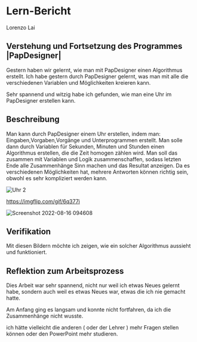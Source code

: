 # Lern-Bericht #

Lorenzo Lai 

## Verstehung und Fortsetzung des Programmes |PapDesigner| ##

Gestern haben wir gelernt, wie man mit PapDesigner einen Algorithmus erstellt.
Ich habe gestern durch PapDesigner gelernt, was man mit alle die verschiedenen Variablen und Möglichkeiten kreieren kann.

Sehr spannend und witzig habe ich gefunden, wie man eine Uhr im PapDesigner erstellen kann.

## Beschreibung ##

Man kann durch PapDesigner einem Uhr erstellen, indem man: Eingaben,Vorgaben,Vorgänge und Unterprogrammen erstellt. Man solle dann durch Variablen für Sekunden, Minuten und Stunden einen Algorithmus erstellen, die die Zeit homogen zählen wird. Man soll das zusammen mit Variablen und Logik zusammenschaffen, sodass letzten Ende alle Zusammenhänge Sinn machen und das Resultat anzeigen. Da es verschiedenen Möglichkeiten hat, mehrere Antworten können richtig sein, obwohl es sehr kompliziert werden kann.

![Uhr 2](https://user-images.githubusercontent.com/110893594/184821145-ecb7bbfb-9029-4154-a577-334ac88b022d.png)

https://imgflip.com/gif/6q377i

![Screenshot 2022-08-16 094608](https://user-images.githubusercontent.com/110893594/184825956-1283d147-0032-4597-8411-b8284760e3d8.png)

## Verifikation ##

Mit diesen Bildern möchte ich zeigen, wie ein solcher Algorithmus aussieht und funktioniert.

## Reflektion zum Arbeitsprozess ##

Dies Arbeit war sehr spannend, nicht nur weil ich etwas Neues gelernt habe, sondern auch weil es etwas Neues war, etwas die ich nie gemacht hatte.


Am Anfang ging es langsam und konnte nicht fortfahren, da ich die Zusammenhänge nicht wusste.


ich hätte vielleicht die anderen ( oder der Lehrer ) mehr Fragen stellen können oder den PowerPoint mehr studieren.

